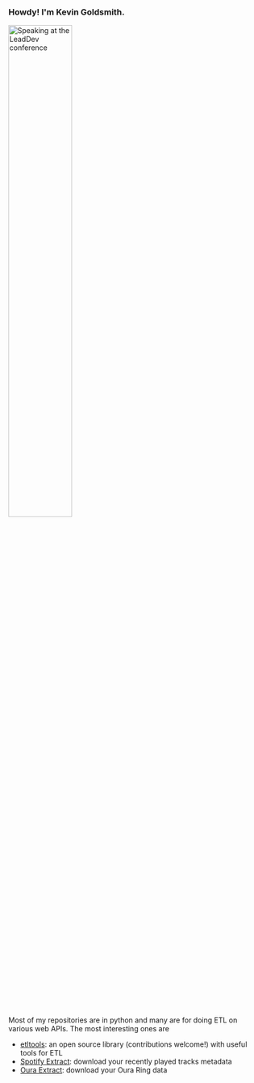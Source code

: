 ### Howdy! I'm Kevin Goldsmith.
<img src="https://www.kevingoldsmith.com/talks/using-agile-techniques-to-build-a-more-inclusive-team2.jpg" height="50%" width="50%" alt="Speaking at the LeadDev conference" />

Most of my repositories are in python and many are for doing ETL on various web APIs.
The most interesting ones are
* [etltools](https://github.com/kevingoldsmith/etlutils): an open source library (contributions welcome!) with useful tools for ETL
* [Spotify Extract](https://github.com/kevingoldsmith/spotify-extract): download your recently played tracks metadata
* [Oura Extract](https://github.com/kevingoldsmith/oura-extract): download your Oura Ring data


<!--
**kevingoldsmith/kevingoldsmith** is a ✨ _special_ ✨ repository because its `README.md` (this file) appears on your GitHub profile.

Here are some ideas to get you started:

- 🔭 I’m currently working on ...
- 🌱 I’m currently learning ...
- 👯 I’m looking to collaborate on ...
- 🤔 I’m looking for help with ...
- 💬 Ask me about ...
- 📫 How to reach me: ...
- 😄 Pronouns: ...
- ⚡ Fun fact: ...
-->
